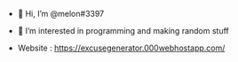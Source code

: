 - 👋 Hi, I’m @melon#3397
- 👀 I’m interested in programming and making random stuff

- Website : https://excusegenerator.000webhostapp.com/
